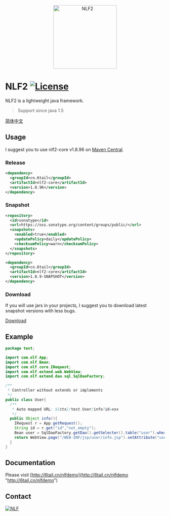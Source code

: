 <div align="center">
<img width="200" src="http://6tail.cn/nlf2-logo.png" alt="NLF2">
</div>

# NLF2 [![License](https://img.shields.io/badge/license-MIT-4EB1BA.svg?style=flat-square)](https://github.com/6tail/nlf2/blob/master/LICENSE)

NLF2 is a lightweight java framework.

> Support since java 1.5

[简体中文](https://github.com/6tail/nlf2-maven/blob/master/README_ZH.md)

## Usage

I suggest you to use nlf2-core v1.8.96 on [Maven Central](http://search.maven.org/#search%7Cga%7C1%7Cnlf2).

### Release

```xml
<dependency>
  <groupId>cn.6tail</groupId>
  <artifactId>nlf2-core</artifactId>
  <version>1.8.96</version>
</dependency>
```
 
### Snapshot

```xml
<repository>
  <id>sonatype</id>
  <url>https://oss.sonatype.org/content/groups/public/</url>
  <snapshots>
    <enabled>true</enabled>
    <updatePolicy>daily</updatePolicy>
    <checksumPolicy>warn</checksumPolicy>
  </snapshots>
</repository>
```

```xml
<dependency>
  <groupId>cn.6tail</groupId>
  <artifactId>nlf2-core</artifactId>
  <version>1.8.9-SNAPSHOT</version>
</dependency>
```

### Download

If you will use jars in your projects, I suggest you to download latest snapshot versions with less bugs.

[Download](https://github.com/6tail/nlf2-maven/releases)

## Example

```java
package test;

import com.nlf.App;
import com.nlf.Bean;
import com.nlf.core.IRequest;
import com.nlf.extend.web.WebView;
import com.nlf.extend.dao.sql.SqlDaoFactory;

/**
 * Controller without extends or implements
 */
public class User{
  /**
   * Auto mapped URL: ${ctx}/test.User/info?id=xxx
   */
  public Object info(){
    IRequest r = App.getRequest();
    String id = r.get("id","not_empty");
    Bean user = SqlDaoFactory.getDao().getSelecter().table("user").where("id",id).one();
    return WebView.page("/WEB-INF/jsp/user/info.jsp").setAttribute("user",user);
  }
}
```

## Documentation

Please visit [http://6tail.cn/nlfdemo](http://6tail.cn/nlfdemo "http://6tail.cn/nlfdemo")

## Contact

<a target="_blank" href="https://jq.qq.com/?_wv=1027&k=5F9Pbf0"><img border="0" src="http://pub.idqqimg.com/wpa/images/group.png" alt="NLF" title="NLF"></a>

